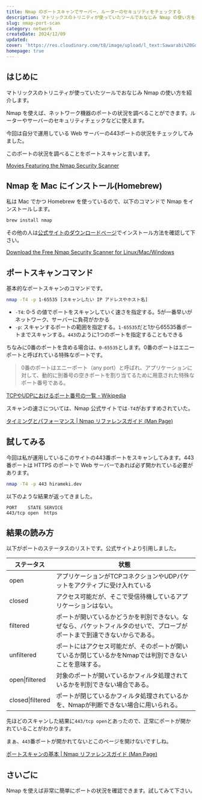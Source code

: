 ```yaml
---
title: Nmap のポートスキャンでサーバー、ルーターのセキュリティをチェックする
description: マトリックスのトリニティが使っていたツールでおなじみ Nmap の使い方を紹介します。Nmap を使えば、ネットワーク機器のポートの状況を調べることができます。ルーターやサーバーのセキュリティチェックなどに使えます。今回は自分で運用している Web サーバーの443ポートの状況をチェックしてみました。
slug: nmap-port-scan
category: network
createDate: 2024/12/09
updated: 
cover: 'https://res.cloudinary.com/t8/image/upload/l_text:Sawarabi%20Gothic_100_bold:Nmap のポートスキャンでサーバー、ルーターのセキュリティをチェックする,co_rgb:fff,w_620,c_fit/v1712091289/ogp_image_zorhlz.png'
homepage: true
---
```


## はじめに

マトリックスのトリニティが使っていたツールでおなじみ Nmap の使い方を紹介します。

Nmap を使えば、ネットワーク機器のポートの状況を調べることができます。ルーターやサーバーのセキュリティチェックなどに使えます。

今回は自分で運用している Web サーバーの443ポートの状況をチェックしてみました。

このポートの状況を調べることをポートスキャンと言います。

[Movies Featuring the Nmap Security Scanner](https://nmap.org/movies/)

## Nmap を Mac にインストール(Homebrew)

私は Mac でかつ Homebrew を使っているので、以下のコマンドで Nmap をインストールします。

```bash
brew install nmap
```


その他の人は[公式サイトのダウンロードページ](https://nmap.org/download.html)でインストール方法を確認して下さい。


[Download the Free Nmap Security Scanner for Linux/Mac/Windows](https://nmap.org/download.html)

## ポートスキャンコマンド

基本的なポートスキャンのコマンドです。

```bash
nmap -T4 -p 1-65535 [スキャンしたい IP アドレスやホスト名]
```

- `-T4`: 0-5 の値でポートをスキャンしていく速さを指定する。5が一番早いがネットワーク、サーバーに負荷がかかる
- `-p`: スキャンするポートの範囲を指定する。`1-65535`だと1から65535番ポートまでスキャンする。`443`のように1つのポートを指定することもできる

ちなみに0番のポートを含める場合は、`0-65535`とします。0番のポートはエニーポートと呼ばれている特殊なポートです。

> 0番のポートはエニーポート（any port）と呼ばれ、アプリケーションに対して、動的に別番号の空きポートを割り当てるために用意された特殊なポート番号である。


[TCPやUDPにおけるポート番号の一覧 - Wikipedia](https://ja.wikipedia.org/wiki/TCPやUDPにおけるポート番号の一覧)


スキャンの速さについては、Nmap 公式サイトでは`-T4`がおすすめされていた。

[タイミングとパフォーマンス | Nmap リファレンスガイド \(Man Page\)](https://nmap.org/man/ja/man-performance.html)

## 試してみる

今回は私が運用しているこのサイトの443番ポートをスキャンしてみます。443番ポートは HTTPS のポートで Web サーバーであれば必ず開かれている必要があります。


```bash
nmap -T4 -p 443 hirameki.dev
```

以下のような結果が返ってきました。

```
PORT    STATE SERVICE
443/tcp open  https
```


## 結果の読み方

以下がポートのステータスのリストです。公式サイトより引用しました。

| ステータス | 状態 |
|---|---|
| open | アプリケーションがTCPコネクションやUDPパケットをアクティブに受け入れている |
| closed | アクセス可能だが、そこで受信待機しているアプリケーションはない。 |
| filtered | ポートが開いているかどうかを判別できない。なぜなら、パケットフィルタのせいで、プローブがポートまで到達できないからである。 |
| unfiltered | ポートにはアクセス可能だが、そのポートが開いているか閉じているかをNmapでは判別できないことを意味する。 |
| open\|filtered | 対象のポートが開いているかフィルタ処理されているかを判別できない場合である。 |
| closed\|filtered | ポートが閉じているかフィルタ処理されているかを、Nmapが判断できない場合に用いられる。 |

先ほどのスキャンした結果に`443/tcp open`とあったので、正常にポートが開かれていることがわかります。

まぁ、`443`番ポートが開かれてないとこのページを開けないですしね。

[ポートスキャンの基本 | Nmap リファレンスガイド \(Man Page\)](https://nmap.org/man/ja/man-port-scanning-basics.html)

## さいごに


Nmap を使えば非常に簡単にポートの状況を確認できます。試してみて下さい。

